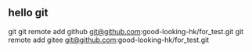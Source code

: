 ## hello git
git
git remote add github git@github.com:good-looking-hk/for_test.git
git remote add gitee git@github.com:good-looking-hk/for_test.git
